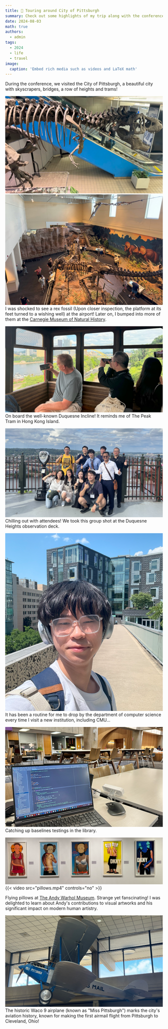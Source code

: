 ```yaml
---
title: 🎒 Touring around City of Pittsburgh
summary: Check out some highlights of my trip along with the conference!
date: 2024-08-03
math: true
authors:
  - admin
tags:
  - 2024
  - life
  - travel
image:
  caption: 'Embed rich media such as videos and LaTeX math'
---
```


During the conference, we visited the City of Pittsburgh, a beautiful city with skyscrapers, bridges, a row of heights and trams!

![Scenario 1: Across columns](rex.jpg)
![Scenario 1: Across columns](rex2.jpg)
I was shocked to see a rex fossil (Upon closer inspection, the platform at its feet turned to a wishing well) at the airport! Later on, I bumped into more of them at the [Carnegie Museum of Natural History](https://carnegiemnh.org/).

![Scenario 1: Across columns](tram.jpg)
On board the well-known Duquesne Incline! It reminds me of The Peak Tram in Hong Kong Island.

![Scenario 1: Across columns](group_photo.jpg)
Chilling out with attendees! We took this group shot at the Duquesne Heights observation deck.

![Scenario 1: Across columns](selfie.jpg)
It has been a routine for me to drop by the department of computer science every time I visit a new institution, including CMU...

![Scenario 1: Across columns](cmu_lib.jpg)
Catching up baselines testings in the library.

![Scenario 1: Across columns](gallery.jpg)
{{< video src="pillows.mp4" controls="no" >}}

Flying pillows at [The Andy Warhol Museum](https://www.warhol.org/). Strange yet fanscinating! I was delighted to learn about Andy's contributions to visual artworks and his significant impact on modern human artistry.

![Scenario 1: Across columns](waco9.png)
The historic Waco 9 airplane (known as "Miss Pittsburgh") marks the city's aviation history, known for making the first airmail flight from Pittsburgh to Cleveland, Ohio!

